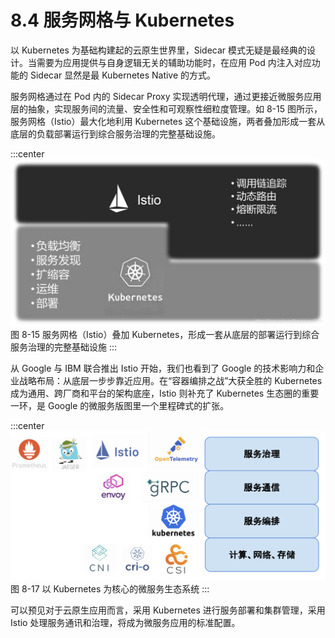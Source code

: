 # 8.4 服务网格与 Kubernetes

以 Kubernetes 为基础构建起的云原生世界里，Sidecar 模式无疑是最经典的设计。当需要为应用提供与自身逻辑无关的辅助功能时，在应用 Pod 内注入对应功能的 Sidecar 显然是最 Kubernetes Native 的方式。

服务网格通过在 Pod 内的 Sidecar Proxy 实现透明代理，通过更接近微服务应用层的抽象，实现服务间的流量、安全性和可观察性细粒度管理。如 8-15 图所示，服务网格（Istio）最大化地利用 Kubernetes 这个基础设施，两者叠加形成一套从底层的负载部署运行到综合服务治理的完整基础设施。

:::center
  ![](../assets/ServiceMesh-and-Kubernetes.png)<br/>
  图 8-15 服务网格（Istio）叠加 Kubernetes，形成一套从底层的部署运行到综合服务治理的完整基础设施
:::

从 Google 与 IBM 联合推出 Istio 开始，我们也看到了 Google 的技术影响力和企业战略布局：从底层一步步靠近应用。在“容器编排之战”大获全胜的 Kubernetes 成为通用、跨厂商和平台的架构底座，Istio 则补充了 Kubernetes 生态圈的重要一环，是 Google 的微服务版图里一个里程碑式的扩张。

:::center
  ![](../assets/k8s-ecosystem.svg)
 图 8-17 以 Kubernetes 为核心的微服务生态系统
:::

可以预见对于云原生应用而言，采用 Kubernetes 进行服务部署和集群管理，采用 Istio 处理服务通讯和治理，将成为微服务应用的标准配置。


